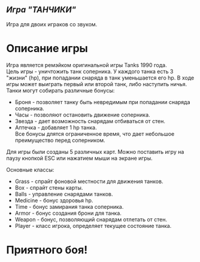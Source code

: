*Игра "ТАНЧИКИ"*
-----------------------------------------------------------------------
Игра для двоих играков со звуком.

# Описание игры  
Игра является ремэйком оригинальной игры Tanks 1990 года.  
Цель игры - уничтожить танк соперника. 
У каждого танка есть 3 "жизни" (hp), при попадании снаряда в танк уменьшается его hp. 
В ходе игры может выиграть первый или второй танк, либо наступить ничья.  
Танки могут собирать различные бонусы:  
- Броня - позволяет танку быть невредимым при попадании снаряда соперника.
- Часы - позволяют остановить движение соперника.
- Звезда - дает возможность снарядам отбиваться от стен.
- Аптечка - добавляет 1 hp танка.  
Все бонусы длятся ограниченное время, что дает небольшое преимущество перед соперником.  

Для игры были созданы 5 различных карт.
Можно поставить игру на паузу кнопкой ESC или нажатием мыши на экране игры.

Основные классы:  
- Grass - спрайт фоновой местности для движения танков.  
- Box - спрайт стены карты.  
- Balls - управление снарядами танков.  
- Medicine - бонус здоровья hp.  
- Time - бонус замирания танка соперника.
- Armor - бонус создания брони для танка.
- Weapon - бонус, позволяющий снарядам отлетать от стен.
- Player - класс игрока, определяет текущее состояние танка.

# Приятного боя!
  
 




